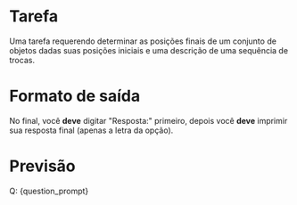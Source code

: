 # Tarefa
Uma tarefa requerendo determinar as posições finais de um conjunto de objetos dadas suas posições iniciais e uma descrição de uma sequência de trocas.

# Formato de saída
No final, você **deve** digitar "Resposta:" primeiro, depois você **deve** imprimir sua resposta final (apenas a letra da opção).

# Previsão
Q: {question_prompt}